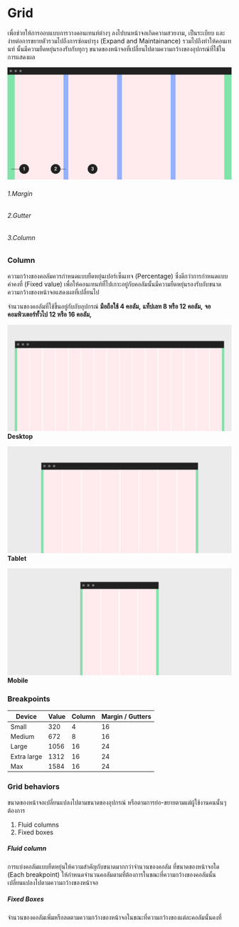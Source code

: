 Grid
==========
เพื่อช่วยให้การออบแบบการวางคอนเทนท์ต่างๆ ลงไปบนหน้าจอเกิดความสวยงาม, เป็นระเบียบ และง่ายต่อการขยายตัวรวมไปถึงการซ่อมบำรุง (Expand and Maintainance) รวมไปถึงทำให้คอนเทนท์ นั้นมีความยืดหยุ่นรองรับกับทุกๆ ขนาดของหน้าจอที่เปลี่ยนไปตามความกว้างของอุปกรณ์ที่ใช้ในการแสดงผล

![01](images/visual-layout/Layout-Overview.png)

###### 1.Margin 
###### 2.Gutter 
###### 3.Column

### Column
ความกว้างของคอลัมควรกำหนดแบบยืดหยุ่นเปอร์เซ็นเทจ (Percentage) ซึ่งดีกว่าการกำหนดแบบค่าคงที่ (Fixed value) เพื่อให้คอนเทนท์ที่ไปเกาะอยู่กับคอลัมนั้นมีความยืดหยุ่นรองรับกับขนาดความกว้างของหน้าจอแสดงผลที่เปลี่ยนไป

จำนวนของคอลัมที่ใช้ขึ้นอยู่กับกับอุปกรณ์ **มือถือใช้ 4 คอลัม,** **แท็ปเลท 8 หรือ 12 คอลัม,** **จอคอมพิวเตอร์ทั้วไป 12 หรือ 16 คอลัม,**

![01](images/visual-layout/Desktop.png)
**Desktop**

![01](images/visual-layout/Tablet.png)
**Tablet**

![01](images/visual-layout/Mobile.png)
**Mobile**

### Breakpoints
| Device       | Value       | Column      | Margin / Gutters |
| -----------  | ----------- | ----------- | ---------------- |
| Small        | 320         | 4           | 16               |
| Medium       | 672         | 8           | 16               |
| Large        | 1056        | 16          | 24               |
| Extra large  | 1312        | 16          | 24               |
| Max          | 1584        | 16          | 24               |

### Grid behaviors
ขนาดของหน้าจอเปลี่ยนแปลงไปตามขนาดของอุปกรณ์ หรือตามการย่อ-ขยายตามแต่ผู้ใช้งานคนนั้นๆต้องการ

1. Fluid columns
2. Fixed boxes

##### Fluid column
การแบ่งคอลัมแบบยืดหยุ่นให้ความสำคัญกับขนาดมากกว่าจำนวนของคอลัม
ที่ขนาดของหน้าจอใด (Each breakpoint) ให้กำหนดจำนวนคอลัมตามที่ต้องการในขณะที่ความกว้างของคอลัมนั้นเปลี่ยนแปลงไปตามความกว้างของหน้าจอ

##### Fixed Boxes
จำนวนของคอลัมเพิ่มหรือลดตามความกว้างของหน้าจอในขณะที่ความกว้างของแต่ละคอลัมนั้นคงที่
